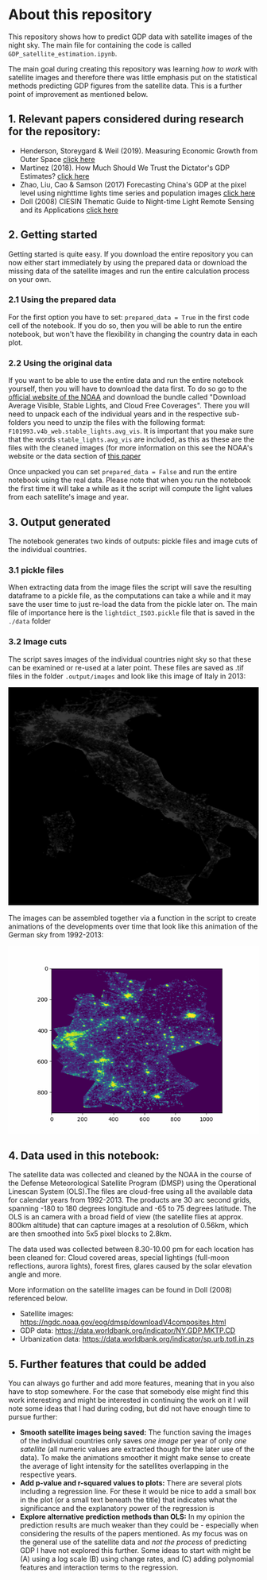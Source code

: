 # About this repository
This repository shows how to predict GDP data with satellite images of the night sky. The main file for containing the code is called `GDP_satellite_estimation.ipynb`.

The main goal during creating this repository was learning *how to work* with satellite images and therefore there was little emphasis put on the statistical methods predicting GDP figures from the satellite data. This is a further point of improvement as mentioned below.

## 1. Relevant papers considered during research for the repository:
* Henderson, Storeygard & Weil (2019). Measuring Economic Growth from Outer Space  [click here](https://cepr.org/sites/default/files/meets/2409/papers/hendersonpaper.pdf)
* Martinez (2018). How Much Should We Trust the Dictator's GDP
Estimates? [click here](https://ostromworkshop.indiana.edu/pdf/piep2018/martinez-paper.pdf)
* Zhao, Liu, Cao & Samson (2017) Forecasting China's GDP at the pixel level using nighttime lights time series and population images [click here](https://www.tandfonline.com/eprint/dr3JMcWMQbImgR2MpDMY/full)
* Doll (2008) CIESIN Thematic Guide to Night-time Light
Remote Sensing and its Applications [click here](https://pdfs.semanticscholar.org/ff03/200355ce4f6f48a3c03fabc479e7fc46fa0f.pdf)

## 2. Getting started
Getting started is quite easy. If you download the entire repository you can now either start immediately by using the prepared data or download the missing data of the satellite images and run the entire calculation process on your own. 

### 2.1 Using the prepared data
For the first option you have to set:
`prepared_data = True` in the first code cell of the notebook. If you do so, then you will be able to run the entire notebook, but won't have the flexibility in changing the country data in each plot. 

### 2.2 Using the original data
If you want to be able to use the entire data and run the entire notebook yourself, then you will have to download the data first. To do so go to the [official website of the NOAA](https://ngdc.noaa.gov/eog/dmsp/downloadV4composites.html) and download the bundle called "Download Average Visible, Stable Lights, and Cloud Free Coverages". There you will need to unpack each of the individual years and in the respective sub-folders you need to unzip the files with the following format: `F101993.v4b_web.stable_lights.avg_vis`. It is important that you make sure that the words `stable_lights.avg_vis`
are included, as this as these are the files with the cleaned images (for more information on this see the NOAA's website or the data section of [this paper](https://pdfs.semanticscholar.org/ff03/200355ce4f6f48a3c03fabc479e7fc46fa0f.pdf)

Once unpacked you can set `prepared_data = False` and run the entire notebook using the real data. Please note that when you run the notebook the first time it will take a while as it the script will compute the light values from each satellite's image and year.

## 3. Output generated 
The notebook generates two kinds of outputs: pickle files and image cuts of the individual countries.

### 3.1 pickle files
When extracting data from the image files the script will save the resulting dataframe to a pickle file, as the computations can take a while and it may save the user time to just re-load the data from the pickle later on. The main file of importance here is the `lightdict_ISO3.pickle` file that is saved in the `./data` folder

### 3.2 Image cuts
The script saves images of the individual countries night sky so that these can be examined or re-used at a later point. These files are saved as .tif files in the folder `.output/images` and look like this image of Italy in 2013:

![example night time sky of Italy in 2013](./Output/Italy_2013.png)

The images can be assembled together via a function in the script to create animations of the developments over time that look like this animation of the German sky from 1992-2013:

![German night time sky from 1992 to 2013](./Output/germany_1992-2013.gif)


## 4. Data used in this notebook: 
The satellite data was collected and cleaned by the NOAA in the course of the Defense Meteorological Satellite Program (DMSP) using the Operational Linescan System (OLS).The files are cloud-free using all the available data for calendar years from 1992-2013. The products are 30 arc second grids, spanning -180 to 180 degrees longitude and -65 to 75 degrees latitude. The OLS is an camera with a broad field of view (the satellite flies at approx. 800km altitude) that can capture images at a resolution of 0.56km, which are then smoothed into 5x5 pixel blocks to 2.8km. 

The data used was collected between 8.30-10.00 pm for each location has been cleaned for: Cloud covered areas, special lightings (full-moon reflections, aurora lights), forest fires, glares caused by the solar elevation angle and more.

More information on the satellite images can be found in Doll (2008) referenced below.

* Satellite images: https://ngdc.noaa.gov/eog/dmsp/downloadV4composites.html
* GDP data: https://data.worldbank.org/indicator/NY.GDP.MKTP.CD
* Urbanization data: https://data.worldbank.org/indicator/sp.urb.totl.in.zs

## 5. Further features that could be added
You can always go further and add more features, meaning that in you also have to stop somewhere. For the case that somebody else might find this work interesting and might be interested in continuing the work on it I will note some ideas that I had during coding, but did not have enough time to pursue further:

* **Smooth satellite images being saved:** The function saving the images of the individual countries only saves *one image* per year of only *one satellite* (all numeric values are extracted though for the later use of the data). To make the animations smoother it might make sense to create the average of light intensity for the satellites overlapping in the respective years.
* **Add p-value and r-squared values to plots:** There are several plots including a regression line. For these it would be nice to add a small box in the plot (or a small text beneath the title) that indicates what the significance and the explanatory power of the regression is
* **Explore alternative prediction methods than OLS:** In my opinion the prediction results are much weaker than they could be - especially when considering the results of the papers mentioned. As my focus was on the general use of the satellite data and *not the process* of predicting GDP I have not explored this further. Some ideas to start with might be (A) using a log scale (B) using change rates, and (C) adding polynomial features and interaction terms to the regression.

